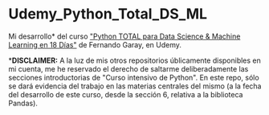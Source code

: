 # Udemy_Python_Total_DS_ML

Mi desarrollo* del curso ["Python TOTAL para Data Science & Machine Learning en 18 Días"](https://www.udemy.com/course/python-para-data-science/) de Fernando Garay, en Udemy.

***DISCLAIMER:** A la luz de mis otros repositorios úblicamente disponibles en mi cuenta, me he reservado el derecho de saltarme deliberadamente las secciones introductorias de "Curso intensivo de Python". En este repo, sólo se dará evidencia del trabajo en las materias centrales del mismo (a la fecha del desarrollo de este curso, desde la sección 6, relativa a la biblioteca Pandas).
